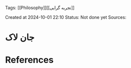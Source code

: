 
<span class="tag">Tags</span>:   [[Philosophy]][[تجربه گرایی]] 

Created at 2024-10-01 22:10
<span class="tag">Status</span>: <span class="danger">Not done yet</span>
<span class="danger">Sources</span>:

# جان لاک




# References

